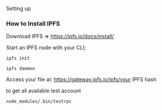 Setting up 





### How to Install IPFS

Download IPFS => https://ipfs.io/docs/install/

Start an IPFS node with your CLI;

```
ipfs init 
```

```
ipfs daemon 
```

Access your file at: https://gateway.ipfs.io/ipfs/your IPFS hash

to get all available test account
```
node_modules/.bin/testrpc
```
